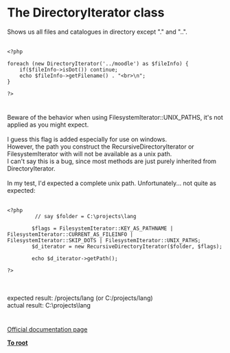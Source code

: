 # The DirectoryIterator class



Shows us all files and catalogues in directory except "." and "..".<br><br>

```
<?php

foreach (new DirectoryIterator('../moodle') as $fileInfo) {
    if($fileInfo->isDot()) continue;
    echo $fileInfo->getFilename() . "<br>\n";
}

?>
```
  

#

Beware of the behavior when using FilesystemIterator::UNIX_PATHS, it&apos;s not applied as you might expect.<br><br>I guess this flag is added especially for use on windows.<br>However, the path you construct the RecursiveDirectoryIterator or FilesystemIterator with will not be available as a unix path.<br>I can&apos;t say this is a bug, since most methods are just purely inherited from DirectoryIterator.<br><br>In my test, I&apos;d expected a complete unix path. Unfortunately... not quite as expected:<br><br>

```
<?php
         // say $folder = C:\projects\lang

        $flags = FilesystemIterator::KEY_AS_PATHNAME | FilesystemIterator::CURRENT_AS_FILEINFO | FilesystemIterator::SKIP_DOTS | FilesystemIterator::UNIX_PATHS;
        $d_iterator = new RecursiveDirectoryIterator($folder, $flags);

        echo $d_iterator->getPath();

?>
```
<br><br>expected result: /projects/lang (or C:/projects/lang)<br>actual result: C:\projects\lang  

#

[Official documentation page](https://www.php.net/manual/en/class.directoryiterator.php)

**[To root](/README.md)**